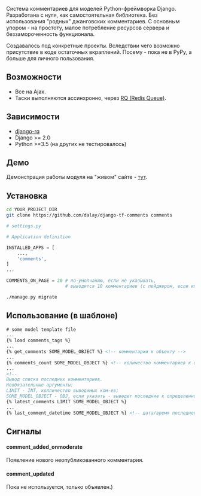 Система комментариев для моделей Python-фреймворка Django. Разработана с нуля, как самостоятельная библиотека. Без использования "родных" джанговских комментариев. С основным упором - на простоту, малое потребление ресурсов сервера и беззамороченность функционала.

Создавалось под конкретные проекты. Вследствии чего возможно присутствие в коде остаточных вкраплений. Посему - пока не в PyPy, а больше для личного пользования. 

## Возможности

- Все на Ajax.
- Таски выполняются ассинхронно, через [RQ (Redis Queue)](https://python-rq.org/).

## Зависимости

- [django-rq](https://github.com/rq/django-rq)
- Django >= 2.0
- Python >=3.5 (на других не тестировалось)

## Демо

Демонстрация работы модуля на "живом" сайте - [тут](https://turfront.ru/pub-233#comments).

## Установка

```bash
cd YOUR_PROJECT_DIR
git clone https://github.com/dalay/django-tf-comments comments
```
```python
# settings.py

# Application definition

INSTALLED_APPS = [
    ...,
    'comments',
]
...

COMMENTS_ON_PAGE = 20 # по-умолчанию, если не указывать,
                      # выводится 10 комментариев (с пейджером, если их больше) 
```
```bash
./manage.py migrate
```
## Использование (в шаблоне)
```html
# some model template file
...
{% load comments_tags %}
...
{% get_comments SOME_MODEL_OBJECT %} <!-- комментарии к объекту -->
...
{% comments_count SOME_MODEL_OBJECT %} <!-- количество комментариев к объекту -->
...
<!-- 
Вывод списка последних комментариев.
Необязательные аргументы:
LIMIT - INT, колличество выводимых ком-ев;
SOME_MODEL_OBJECT - OBJ, если указать - выведет последние к определенному объекту -->
{% latest_comments LIMIT SOME_MODEL_OBJECT %}
...
{% last_comment_datetime SOME_MODEL_OBJECT %} <!-- дата/время последнего комментария -->
```
## Сигналы
#### comment_added_onmoderate
Появление нового неопубликованного комментария.
#### comment_updated
Пока не используется, только объявлен.)
